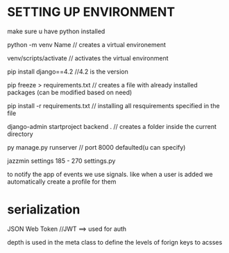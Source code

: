# SETTING UP ENVIRONMENT

make sure u have python installed

python -m venv Name // creates a virtual environement

venv/scripts/activate // activates the virtual environment

pip install django==4.2 //4.2 is the version

pip freeze > requirements.txt // creates a file with already installed packages (can be modified based on need)

pip install -r requirements.txt // installing all resquirements specified in the file

django-admin startproject backend . // creates a folder inside the current directory

py manage.py runserver // port 8000 defaulted(u can specify)

jazzmin settings 185 - 270 settings.py

to notify the app of events we use signals.
like when a user is added we automatically create a profile for them

# serialization

JSON Web Token //JWT ==> used for auth

depth is used in the meta class to define the levels of forign keys to acsses
